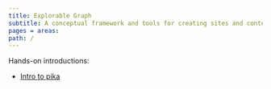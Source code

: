 ```yaml
---
title: Explorable Graph
subtitle: A conceptual framework and tools for creating sites and content pipelines
pages = areas:
path: /
---
```


Hands-on introductions:

- [Intro to pika](pika/intro.html)
